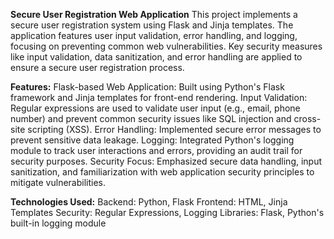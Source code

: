 **Secure User Registration Web Application**
This project implements a secure user registration system using Flask and Jinja templates. The application features user input validation, error handling, and logging, focusing on preventing common web vulnerabilities. Key security measures like input validation, data sanitization, and error handling are applied to ensure a secure user registration process.

**Features:**
Flask-based Web Application: Built using Python's Flask framework and Jinja templates for front-end rendering.
Input Validation: Regular expressions are used to validate user input (e.g., email, phone number) and prevent common security issues like SQL injection and cross-site scripting (XSS).
Error Handling: Implemented secure error messages to prevent sensitive data leakage.
Logging: Integrated Python's logging module to track user interactions and errors, providing an audit trail for security purposes.
Security Focus: Emphasized secure data handling, input sanitization, and familiarization with web application security principles to mitigate vulnerabilities.

**Technologies Used:**
Backend: Python, Flask
Frontend: HTML, Jinja Templates
Security: Regular Expressions, Logging
Libraries: Flask, Python's built-in logging module
